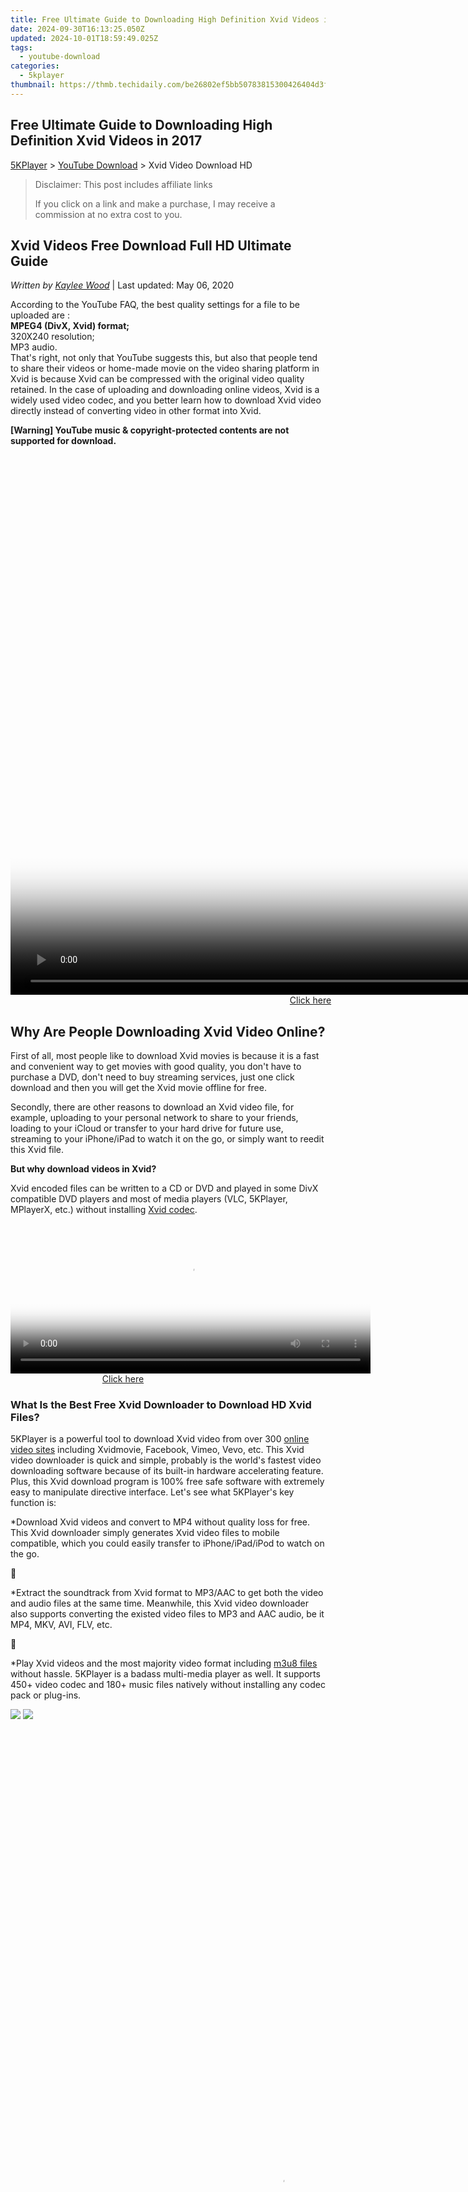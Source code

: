 ```yaml
---
title: Free Ultimate Guide to Downloading High Definition Xvid Videos in 2017
date: 2024-09-30T16:13:25.050Z
updated: 2024-10-01T18:59:49.025Z
tags:
  - youtube-download
categories:
  - 5kplayer
thumbnail: https://thmb.techidaily.com/be26802ef5bb50783815300426404d3fea7e0b5a3f7f648e31ee7c5865304f02.jpg
---
```


## Free Ultimate Guide to Downloading High Definition Xvid Videos in 2017

[5KPlayer](https://tools.techidaily.com/5kplayer/products/) \> [YouTube Download](https://tools.techidaily.com/5kplayer/youtube-download/) \> Xvid Video Download HD 

>  Disclaimer: This post includes affiliate links
>
>  If you click on a link and make a purchase, I may receive a commission at no extra cost to you.
>

## Xvid Videos Free Download Full HD Ultimate Guide

 _Written by [Kaylee Wood](https://www.quora.com/profile/Amanda-Hu-21)_ | Last updated: May 06, 2020 

According to the YouTube FAQ, the best quality settings for a file to be uploaded are :   
**MPEG4 (DivX, Xvid) format;**  
320X240 resolution;   
MP3 audio.  
That's right, not only that YouTube suggests this, but also that people tend to share their videos or home-made movie on the video sharing platform in Xvid is because Xvid can be compressed with the original video quality retained. In the case of uploading and downloading online videos, Xvid is a widely used video codec, and you better learn how to download Xvid video directly instead of converting video in other format into Xvid.

**\[Warning\] YouTube music & copyright-protected contents are not supported for download.**

<!-- affiliate ads begin -->
<span id="701707">
					<video width="1536" height="864" style="cursor:pointer"
           poster="//a.impactradius-go.com/display-clicktoplayimage/701707.png"
           onclick="if(!this.playClicked){this.play();this.setAttribute('controls',true);this.playClicked=true;}">
	   <source src="//a.impactradius-go.com/display-ad/7443-701707">
	   <img src="//a.impactradius-go.com/display-clicktoplayimage/701707.png" style="border: none; height: 100%; width: 100%; object-fit: contain">
	</video>
	<div style="width:960px;text-align:center"><a href="javascript:window.open(decodeURIComponent('https%3A%2F%2Fappsumo.8odi.net%2Fc%2F5597632%2F701707%2F7443'), '_blank');void(0);">Click here</a></div>
</span>
<img height="0" width="0" src="https://imp.pxf.io/i/5597632/701707/7443" style="position:absolute;visibility:hidden;" border="0" />
<!-- affiliate ads end -->

## Why Are People Downloading Xvid Video Online?

First of all, most people like to download Xvid movies is because it is a fast and convenient way to get movies with good quality, you don't have to purchase a DVD, don't need to buy streaming services, just one click download and then you will get the Xvid movie offline for free. 

Secondly, there are other reasons to download an Xvid video file, for example, uploading to your personal network to share to your friends, loading to your iCloud or transfer to your hard drive for future use, streaming to your iPhone/iPad to watch it on the go, or simply want to reedit this Xvid file. 

**But why download videos in Xvid?** 

Xvid encoded files can be written to a CD or DVD and played in some DivX compatible DVD players and most of media players (VLC, 5KPlayer, MPlayerX, etc.) without installing [Xvid codec](https://tools.techidaily.com/5kplayer/video-music-player/).

<!-- affiliate ads begin -->
<span id="1938141">
					<video width="576" height="240" style="cursor:pointer"
           poster="//a.impactradius-go.com/display-clicktoplayimage/1938141.png"
           onclick="if(!this.playClicked){this.play();this.setAttribute('controls',true);this.playClicked=true;}">
	   <source src="//a.impactradius-go.com/display-ad/22993-1938141">
	   <img src="//a.impactradius-go.com/display-clicktoplayimage/1938141.png" style="border: none; height: 100%; width: 100%; object-fit: contain">
	</video>
	<div style="width:360px;text-align:center"><a href="javascript:window.open(decodeURIComponent('https%3A%2F%2Fhomestyler.sjv.io%2Fc%2F5597632%2F1938141%2F22993'), '_blank');void(0);">Click here</a></div>
</span>
<img height="0" width="0" src="https://imp.pxf.io/i/5597632/1938141/22993" style="position:absolute;visibility:hidden;" border="0" />
<!-- affiliate ads end -->

### What Is the Best Free Xvid Downloader to Download HD Xvid Files?

5KPlayer is a powerful tool to download Xvid video from over 300 [online video sites](https://tools.techidaily.com/5kplayer/youtube-download/) including Xvidmovie, Facebook, Vimeo, Vevo, etc. This Xvid video downloader is quick and simple, probably is the world's fastest video downloading software because of its built-in hardware accelerating feature. Plus, this Xvid download program is 100% free safe software with extremely easy to manipulate directive interface. Let's see what 5KPlayer's key function is: 

\*Download Xvid videos and convert to MP4 without quality loss for free. This Xvid downloader simply generates Xvid video files to mobile compatible, which you could easily transfer to iPhone/iPad/iPod to watch on the go. 

 

 \*Extract the soundtrack from Xvid format to MP3/AAC to get both the video and audio files at the same time. Meanwhile, this Xvid video downloader also supports converting the existed video files to MP3 and AAC audio, be it MP4, MKV, AVI, FLV, etc.

 

 \*Play Xvid videos and the most majority video format including [m3u8 files](https://tools.techidaily.com/5kplayer/video-music-player/) without hassle. 5KPlayer is a badass multi-media player as well. It supports 450+ video codec and 180+ music files natively without installing any codec pack or plug-ins.

[![](https://www.5kplayer.com/youtube-download/../button/freedownwhitewin.png)](https://tools.techidaily.com/5kplayer/products/) [![](https://www.5kplayer.com/youtube-download/../button/freedownbackmac.png)](https://tools.techidaily.com/5kplayer/products/) 

<!-- affiliate ads begin -->
<span id="2135471">
					<video width="864" height="1536" style="cursor:pointer"
           poster="//a.impactradius-go.com/display-clicktoplayimage/2135471.png"
           onclick="if(!this.playClicked){this.play();this.setAttribute('controls',true);this.playClicked=true;}">
	   <source src="//a.impactradius-go.com/display-ad/18498-2135471">
	   <img src="//a.impactradius-go.com/display-clicktoplayimage/2135471.png" style="border: none; height: 100%; width: 100%; object-fit: contain">
	</video>
	<div style="width:540px;text-align:center"><a href="javascript:window.open(decodeURIComponent('https%3A%2F%2Funicoeye.pxf.io%2Fc%2F5597632%2F2135471%2F18498'), '_blank');void(0);">Click here</a></div>
</span>
<img height="0" width="0" src="https://imp.pxf.io/i/5597632/2135471/18498" style="position:absolute;visibility:hidden;" border="0" />
<!-- affiliate ads end -->

##  Tutorial: Download Xvid Videos with Best Free Xvid Video Downloader

**Step 1:**  Launch 5KPlayer or free download and install this superb Xvid downloader on your Mac or PC. 

**Step 2:** Copy the URL of the Xvid movie or Xvid video you want to download from oline video sites.

**Step 3:** Click Download button in the main interface of this Xvid downloader and come to the Xvid video downloading window.

**Step 4:** Paste the URL of the Xvid video by click "Paste URL & Analyze", and then click Download to start download this HD Xvid video with the fast free Xvid downloader. 

![Download Xvid video 1080p](https://www.5kplayer.com/youtube-download/img/rihanna-sledgehammer2.png) 

What's more, if you want to watch Xvid movies/videos on TV, this robust Xvid HD downloader can AirPlay Xvid video to Apple TV. So this Xvid downloader is basically the ultimate tool for you to download, watch, stream any Xvid movies and videos. 

[![](https://www.5kplayer.com/youtube-download/../button/freedownwhitewin.png)](https://tools.techidaily.com/5kplayer/products/) [![](https://www.5kplayer.com/youtube-download/../button/freedownbackmac.png)](https://tools.techidaily.com/5kplayer/products/)

<!-- affiliate ads begin -->
<a href="https://25home.pxf.io/c/5597632/2148643/16836" target="_top" id="2148643">
  <img src="//a.impactradius-go.com/display-ad/16836-2148643" border="0" alt="https://techidaily.com" width="300" height="75"/>
</a>
<img height="0" width="0" src="https://25home.pxf.io/i/5597632/2148643/16836" style="position:absolute;visibility:hidden;" border="0" />
<!-- affiliate ads end -->

<ins class="adsbygoogle"
     style="display:block"
     data-ad-format="autorelaxed"
     data-ad-client="ca-pub-7571918770474297"
     data-ad-slot="1223367746"></ins>

<ins class="adsbygoogle"
     style="display:block"
     data-ad-client="ca-pub-7571918770474297"
     data-ad-slot="8358498916"
     data-ad-format="auto"
     data-full-width-responsive="true"></ins>

<span class="atpl-alsoreadstyle">Also read:</span>
<div><ul>
<li><a href="https://extra-tips.techidaily.com/2024-approved-crafting-success-the-premier-list-of-ai-namesmiths/"><u>2024 Approved Crafting Success The Premier List of AI Namesmiths</u></a></li>
<li><a href="https://youtube-docs.techidaily.com/approved-expand-your-horizons-with-a-bundle-of-youtube-videos/"><u>2024 Approved Expand Your Horizons With A Bundle of YouTube Videos</u></a></li>
<li><a href="https://youtube-video-recordings.techidaily.com/captivate-audiences-with-perfectly-tailored-youtube-descriptions/"><u>Captivate Audiences with Perfectly Tailored Youtube Descriptions</u></a></li>
<li><a href="https://win-amazing.techidaily.com/guide-to-downloading-and-installing-hps-cross-platform-print-driver-for-windows-users/"><u>Guide to Downloading & Installing HP's Cross-Platform Print Driver for Windows Users</u></a></li>
<li><a href="https://review-topics.techidaily.com/in-2024-does-life360-notify-when-you-log-out-on-oppo-a78-drfone-by-drfone-virtual-android/"><u>In 2024, Does Life360 Notify When You Log Out On Oppo A78? | Dr.fone</u></a></li>
<li><a href="https://youtube-video-recordings.techidaily.com/in-2024-download-custom-mcb-banner-packs/"><u>In 2024, Download Custom MCB Banner Packs</u></a></li>
<li><a href="https://youtube-video-recordings.techidaily.com/navigating-the-crossroads-of-full-time-work-and-youtube/"><u>Navigating the Crossroads of Full-Time Work & YouTube</u></a></li>
<li><a href="https://youtube-video-recordings.techidaily.com/pictureforge-hub/"><u>PictureForge Hub</u></a></li>
<li><a href="https://win-answers.techidaily.com/skin-protection/"><u>Skin Protection</u></a></li>
<li><a href="https://youtube-sure.techidaily.com/rt-of-game-channel-branding-with-premade-banners/"><u>The Art of Game Channel Branding with Premade Banners</u></a></li>
<li><a href="https://youtube-docs.techidaily.com/ate-mp3-compilation-top-youtube-transformers/"><u>Ultimate MP3 Compilation Top YouTube Transformers</u></a></li>
</ul></div>

